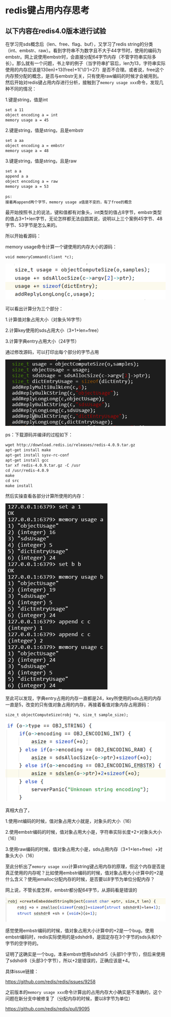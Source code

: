 # redis键占用内存思考

## 以下内容在redis4.0版本进行试验

在学习完sds概念后（len、free、flag、buf），又学习了redis string的分类（int、embstr、raw）。看到字符串不为数字且不大于44字节时，使用的编码为embstr。网上说使用embstr时，会直接分配64字节内存（不管字符串实际多长）。那么就有一个问题，书上举的例子（当字符串扩容后，len为13，字符串实际使用的内存应该是13(len)+13(free)+1('\0')=27）是否不合理。或者说，free这个内存预分配的概念，是否与embstr无关，只有使用raw编码的时候才会被用到。然后开始对redis键占用内存进行分析，接触到了`memory usage xxx`命令，发现几种不同的情况：

1.键是string，值是int

```
set a 11
object encoding a = int
memory usage a = 45
```

2.键是string，值是string，且是embstr

```
set a aa
object encoding a = embstr
memory usage a = 48
```

3.键是string，值是string，且是raw

```
set a a
append a a
object encoding a = raw
memory usage a = 53

ps:
接着再append两个字节，memory usage a值是不变的，有了free的概念
```



最开始按照书上的说法，键和值都有对象头，int类型的值占8字节，embstr类型的值占3+1+len字节，无论怎样都无法自圆其说，说明以上三个案例45字节、48字节、53字节是怎么来的。

所以开始看源码：

memory usage命令计算一个键使用的内存大小的源码：

```
void memoryCommand(client *c);
```

![](./计算总占用内存源码.png)

可以看出计算分为三个部分：

1.计算值对象占用大小（对象头16字节）

2.计算key使用的sds占用大小（3+1+len+free）

3.计算字典entry占用大小（24字节）



通过修改源码，可以打印出每个部分的字节占用

![](./修改源码.png)

ps：下载源码并编译的过程如下：

```
wget http://download.redis.io/releases/redis-4.0.9.tar.gz
apt-get install make
apt-get install sysv-rc-conf
apt-get install gcc
tar xf redis-4.0.9.tar.gz -C /usr
cd /usr/redis-4.0.9
make
cd src
make install
```



然后实操查看各部分计算所使用的内存：

![](./字节占用日志.png)



至此可以发现，字典entry占用的内存一直都是24，key所使用的sds占用的内存一直是5，改变的只有值对象占用的内存，再接着看值对象内存占用源码：

```
size_t objectComputeSize(robj *o, size_t sample_size);
```

![](计算值对象占用内存源码.png)



真相大白了，

1.使用int编码的时候，值对象占用大小就是，对象头的大小（16）

2.使用embstr编码的时候，值对象占用大小是，字符串实际长度+2+对象头大小（16）

3.使用raw编码的时候，值对象占用大小是，sds占用内存（3+1+len+free）+对象头大小（16）



至此分析出了`memory usage xxx`计算string键占用内存的原理，但这个内存是否是真正使用的内存呢？比如使用embstr编码的时候，值对象占用大小计算中的+2是什么含义？使用jemalloc分配内存的时候，是否要以8字节为单位分配内存？



网上说，不管长度怎样，embstr都分配64字节，从源码看是错误的

![](./embstr内存分配.png)



感觉使用embstr编码的时候，值对象占用大小计算中的+2是一个bug，使用embstr编码时，redis实际使用的是sdshdr8，是固定存在3个字节的sds头和1个字节的空字符的。

证明了这确实是一个bug，本来embstr想用sdshdr5（头部1个字节），但后来使用了sdshdr8（头部3个字节），所以+2是错误的，正确应该是+4。

具体issue链接：

https://github.com/redis/redis/issues/9258



之前版本的`memory usage xxx`命令计算出的占用内存大小确实是不准确的，这个问题在新分支中被修复了（分配内存的时候，要以8字节为单位）

https://github.com/redis/redis/pull/9095